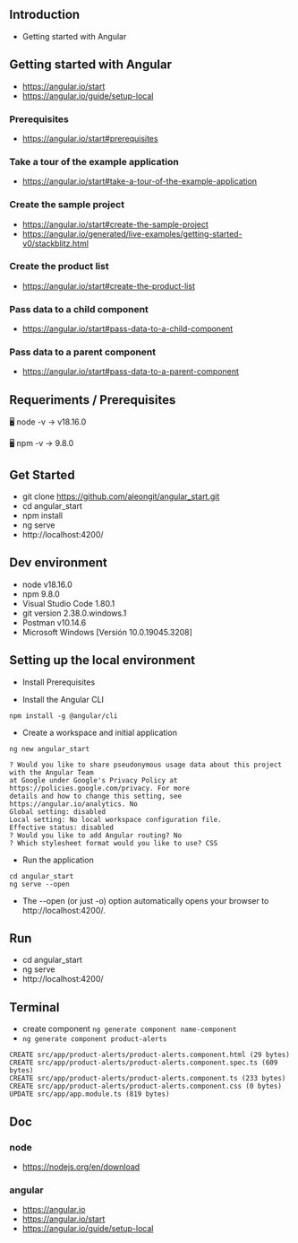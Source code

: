 ## Introduction

- Getting started with Angular



## Getting started with Angular
- https://angular.io/start
- https://angular.io/guide/setup-local


### Prerequisites
- https://angular.io/start#prerequisites


### Take a tour of the example application
- https://angular.io/start#take-a-tour-of-the-example-application


### Create the sample project
- https://angular.io/start#create-the-sample-project
- https://angular.io/generated/live-examples/getting-started-v0/stackblitz.html


### Create the product list
- https://angular.io/start#create-the-product-list


### Pass data to a child component
- https://angular.io/start#pass-data-to-a-child-component


### Pass data to a parent component
- https://angular.io/start#pass-data-to-a-parent-component




## Requeriments / Prerequisites

🖥️ node -v
→ v18.16.0

🖥️ npm -v
→ 9.8.0


## Get Started

- git clone https://github.com/aleongit/angular_start.git
- cd angular_start
- npm install
- ng serve
- http://localhost:4200/



## Dev environment

- node v18.16.0
- npm 9.8.0
- Visual Studio Code 1.80.1
- git version 2.38.0.windows.1
- Postman v10.14.6
- Microsoft Windows [Versión 10.0.19045.3208]




## Setting up the local environment

- Install Prerequisites

- Install the Angular CLI
```
npm install -g @angular/cli
```

- Create a workspace and initial application
```
ng new angular_start
```
```
? Would you like to share pseudonymous usage data about this project with the Angular Team
at Google under Google's Privacy Policy at https://policies.google.com/privacy. For more
details and how to change this setting, see https://angular.io/analytics. No
Global setting: disabled
Local setting: No local workspace configuration file.
Effective status: disabled
? Would you like to add Angular routing? No
? Which stylesheet format would you like to use? CSS
```

- Run the application
```
cd angular_start
ng serve --open
```
- The --open (or just -o) option automatically opens your browser to http://localhost:4200/.



## Run

- cd angular_start
- ng serve
- http://localhost:4200/



## Terminal

- create component `ng generate component name-component`
- `ng generate component product-alerts`
```
CREATE src/app/product-alerts/product-alerts.component.html (29 bytes)
CREATE src/app/product-alerts/product-alerts.component.spec.ts (609 bytes)
CREATE src/app/product-alerts/product-alerts.component.ts (233 bytes)
CREATE src/app/product-alerts/product-alerts.component.css (0 bytes)
UPDATE src/app/app.module.ts (819 bytes)
```



## Doc

### node
- https://nodejs.org/en/download


### angular
- https://angular.io
- https://angular.io/start
- https://angular.io/guide/setup-local

